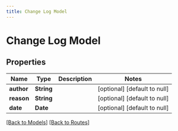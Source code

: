 ```yaml
---
title: Change Log Model
---
```


# Change Log Model
## Properties

| Name | Type | Description | Notes |
|------------ | ------------- | ------------- | -------------|
| **author** | **String** |  | [optional] [default to null] |
| **reason** | **String** |  | [optional] [default to null] |
| **date** | **Date** |  | [optional] [default to null] |

[[Back to Models]](../overview#models) [[Back to Routes]](../overview#routes)

